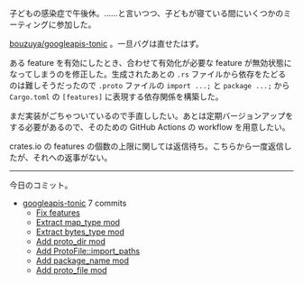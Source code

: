 子どもの感染症で午後休。……と言いつつ、子どもが寝ている間にいくつかのミーティングに参加した。

[bouzuya/googleapis-tonic] 。一旦バグは直せたはず。

ある feature を有効にしたとき、合わせて有効化が必要な feature が無効状態になってしまうのを修正した。生成されたあとの `.rs` ファイルから依存をたどるのは難しそうだったので `.proto` ファイルの `import ...;` と `package ...;` から `Cargo.toml` の `[features]` に表現する依存関係を構築した。

まだ実装がごちゃついているので手直ししたい。あとは定期バージョンアップをする必要があるので、そのための GitHub Actions の workflow を用意したい。

crates.io の features の個数の上限に関しては返信待ち。こちらから一度返信したが、それへの返事がない。

---

今日のコミット。

- [googleapis-tonic](https://github.com/bouzuya/googleapis-tonic) 7 commits
  - [Fix features](https://github.com/bouzuya/googleapis-tonic/commit/31c8ef342336374512cdc08d9582b438fdfcd436)
  - [Extract map_type mod](https://github.com/bouzuya/googleapis-tonic/commit/310c856f97e18c7c4ddf93c62ddf52b1a5089610)
  - [Extract bytes_type mod](https://github.com/bouzuya/googleapis-tonic/commit/53b7f84990018e6f9b4bd542665378ce34324568)
  - [Add proto_dir mod](https://github.com/bouzuya/googleapis-tonic/commit/36e22c3e63661c8660cbb793dc259eddf069db46)
  - [Add ProtoFile::import_paths](https://github.com/bouzuya/googleapis-tonic/commit/97870201d366b2667296762bf6af949052af1697)
  - [Add package_name mod](https://github.com/bouzuya/googleapis-tonic/commit/4d086b1d7fbb043dc0064a315a4ac3f736aef63e)
  - [Add proto_file mod](https://github.com/bouzuya/googleapis-tonic/commit/5eabc79cb1d7559fb47e135184789a77d67bb17c)

[bouzuya/googleapis-tonic]: https://github.com/bouzuya/googleapis-tonic
